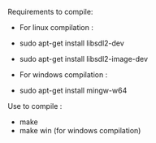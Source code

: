 Requirements to compile:

  - For linux compilation :
   - sudo apt-get install libsdl2-dev
   - sudo apt-get install libsdl2-image-dev

  - For windows compilation :
   - sudo apt-get install mingw-w64

Use to compile :

  - make
  - make win (for windows compilation)
